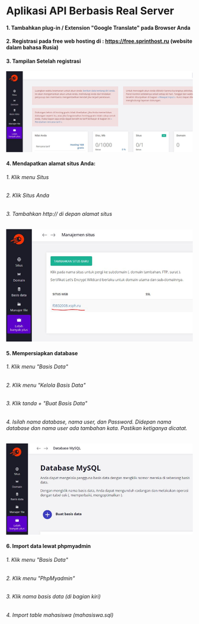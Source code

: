 # Aplikasi API Berbasis Real Server
#### 1. Tambahkan plug-in / Extension "Google Translate" pada Browser Anda
#### 2. Registrasi pada free web hosting di : https://free.sprinthost.ru (website dalam bahasa Rusia)
#### 3. Tampilan Setelah registrasi
![halaman awal](https://github.com/freddywicaksono/api_berbasis_server/blob/main/halaman_awal.JPG)
#### 4. Mendapatkan alamat situs Anda:
###### 1. Klik menu Situs
###### 2. Klik Situs Anda
###### 3. Tambahkan http:// di depan alamat situs
![halaman awal](https://github.com/freddywicaksono/api_berbasis_server/blob/main/menu_situs_saya.JPG)
#### 5. Mempersiapkan database
###### 1. Klik menu "Basis Data"
###### 2. Klik menu "Kelola Basis Data"
###### 3. Klik tanda + "Buat Basis Data"
###### 4. Isilah nama database, nama user, dan Password. Didepan nama database dan nama user ada tambahan kata. Pastikan ketiganya dicatat.
![halaman awal](https://github.com/freddywicaksono/api_berbasis_server/blob/main/menu_kelola_pangkalan_data.JPG)
#### 6. Import data lewat phpmyadmin
###### 1. Klik menu "Basis Data"
###### 2. Klik menu "PhpMyadmin"
###### 3. Klik nama basis data (di bagian kiri)
###### 4. Import table mahasiswa (mahasiswa.sql)
